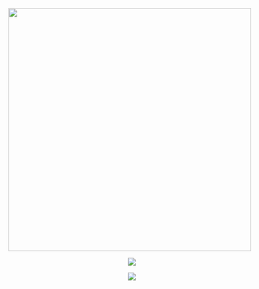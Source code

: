 <img src="https://camo.githubusercontent.com/992babdffd8c74a1502de375fbdf7e4d54773242/68747470733a2f2f6d656469612e67697068792e636f6d2f6d656469612f53576f536b4e36447854737a71494b4571762f67697068792e676966" width="495px">

<br>
<p align="center"><a href="https://github.com/p-rinc-e"><img src="https://github-readme-stats.vercel.app/api?username=p-rinc-e&show_icons=true&theme=radical"></a></p>


<p align="center"><a href="https://github.com/p-rinc-e"><img src="https://github-readme-stats.vercel.app/api/top-langs/?username=p-rinc-e&theme=radical&layout=compact"></a></p>
